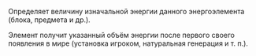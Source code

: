 Определяет величину изначальной энергии данного энергоэлемента (блока, предмета и др.).

Элемент получит указанный объём энергии после первого своего появления в мире (установка игроком, натуральная генерация и т. п.).
